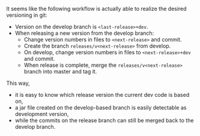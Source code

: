 It seems like the following workflow is actually able to realize the desired versioning in git:

* Version on the develop branch is
  `<last-release>+dev`.
* When releasing a new version from the develop branch:
    * Change version numbers in files to
      `<next-release>`
      and commit.
    * Create the branch
      `releases/v<next-release>`
      from develop.
    * On develop, change version numbers in files to
      `<next-release>+dev`
      and commit.
    * When release is complete, merge the
      `releases/v<next-release>`
      branch into master and tag it.

This way,

* it is easy to know which release version the current dev code is
  based on,
* a jar file created on the develop-based branch is easily detectable
  as development version,
* while	the commits on the release branch can still be merged back to
  the develop branch.
